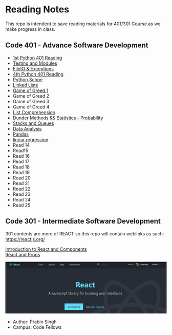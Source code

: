 # Reading Notes

This repo is intendent to save reading materials for 401/301 Course as we make progress in class.


## Code 401 - Advance Software Development

- [1st Python 401 Reading](https://github.com/prabin544/reading-notes/blob/main/class401/class01.md)
- [Testing and Modules](https://github.com/prabin544/reading-notes/blob/main/class401/class02.md)
- [FileIO & Exceptions](https://github.com/prabin544/reading-notes/blob/main/class401/class03.md)
- [4th Python 401 Reading](https://github.com/prabin544/reading-notes/blob/main/class401/class04.md)
- [Python Scope](https://github.com/prabin544/reading-notes/blob/main/class401/class07.md)
- [Linked Lists](https://github.com/prabin544/reading-notes/blob/main/class401/class05.md)
- [Game of Greed 1](https://github.com/prabin544/reading-notes/blob/main/class401/class06.md)
- Game of Greed 2
- Game of Greed 3
- Game of Greed 4
- [List Comprehension](https://github.com/prabin544/reading-notes/blob/main/class401/class08.md)
- [Dunder Methods && Statistics - Probability](https://github.com/prabin544/reading-notes/blob/main/class401/class09.md)
- [Stacks and Queues](https://github.com/prabin544/reading-notes/blob/main/class401/class10.md)
- [Data Analysis](https://github.com/prabin544/reading-notes/blob/main/class401/class11.md)
- [Pandas](https://github.com/prabin544/reading-notes/blob/main/class401/class12.md)
- [linear regression](https://github.com/prabin544/reading-notes/blob/main/class401/class13.md)
- Read 14
- Read15
- Read 16
- Read 17
- Read 18
- Read 19
- Read 20
- Read 21
- Read 22
- Read 23
- Read 24
- Read 25


## Code 301 - Intermediate Software Development

301 contents are more of REACT so this repo will contain weblinks as such:  
https://reactjs.org/  

[Introduction to React and Components](class01.md)  
[React and Props](class02.md)  

![Alt text](/assests/react.PNG?raw=true "react")

- Author: Prabin Singh
- Campus: Code Fellows


